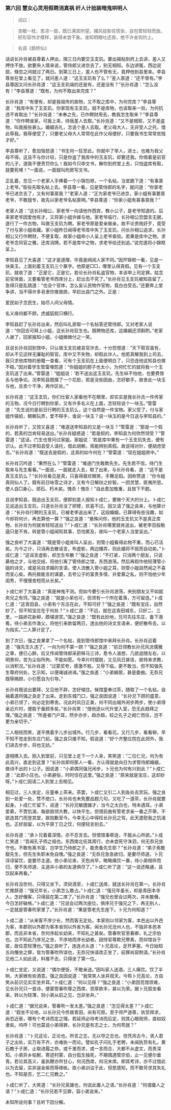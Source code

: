 <script type="text/javascript">
    var head = document.getElementsByTagName('head')[0];
    cssURL = '/public/article_1.css';
    linkTag = document.createElement('link');
    linkTag.href = cssURL;
    linkTag.setAttribute('type','text/css');
    linkTag.setAttribute('rel','stylesheet');
    head.appendChild(linkTag);
</script>
### 第六回  慧女心灵用假聘消真祸  奸人计拙装暗鬼哄明人 

> 词曰：

> 贪眠一枕，思凉一扇，既已满其所望。捕风捉影任慌张，自包管轻轻而放。好形容怜才模样，装得未尝不象。谁知明眼吐还吞，绝不许金钩钓上。

> 右调《鹊桥仙》

话说长孙肖被县尊着人押出，限三日内要交玉支玑。要出揭贴到府上去讲，差人又押住不放。欲要央人情来说，管侍郎又进京去了，别无相知。东边讲冤，西边说屈，倏忽之间就过了两日。到第三日上，差人也不管有无，竟押他到县里来。李县尊坐在堂上看见了，就问差人道：“这玉支玑有了么？”差人禀道：“还不曾有。”李县尊因又问长孙肖道：“这玉支玑端的还是有，还是没有？”长孙肖道：“怎么没有！”李县尊道：“既有，为何不取出来完库？”

长孙肖道：“有便有，却是我祖传的故物，又不取之库中，为何完库？”李县尊道：“我库中失了玉支玑，你家现有玉支玑，就不是库物，也该取来一验，为何抗违不肯取出？”长孙肖道：“未奉之先，已作聘财用去，教我怎生取来？”李县尊道：“你作聘谁家，可报上来，待我差人去取。”长孙肖道：“又不是贼赃，又不是盗物，叫我报些甚么。婚姻吉礼，怎说个差人去取。老父母大人，无非受人之托，借此辱我。我辱便受了，只要老父母大人常常在此作父母便好，只要我书生常常贫贱才好。”

李县尊听了，愈加恼怒道：“书生何一狂至此。你就中了举人，进士，也难为我父母不得。这且不与你计较，只是你盗了我库中的玉支玑，却要还我。你倚着是前官的儿子，道我不便责罚你么！我如今只申文书，解你到府堂上去，只怕盗库有赃，就要死哩！”一面说，一面就叫刑房写文书。

正乱着，忽见一个老家人手捧着一个小锦包袱，一个名帖，当堂跪下道：“有事禀上老爷。”衙役先取名帖上去。李县尊一看，见是管侍郎的名字，就问道：“你家老爷已进京去了，又有何事禀我？”老家人道：“正为家老爷已进京，家小姐有事要禀老爷，不敢擅专，故先以家老爷名帖禀明。”李县尊道：“你家小姐有甚事禀我？”

老家人道：“这长孙相公，家老爷一向请他作西宾，教小公子，是老爷知道的。后来家老爷因爱他有才，又将家小姐许嫁与他。家老爷临行，长孙相公恐盟言无据，遂行了一件古物，叫做玉支玑为聘。家老爷原是爱亲做亲，故不论贵贱好歹，竟受了付与家小姐收藏。家小姐昨日闻得老爷库中失了玉支玑，问长孙相公追求。长孙相公又行作聘财，不便复取，故家小姐命小人呈上老爷查验。若果是库中之物，求老爷念同官之雅，还库消牌。若不是库中之物，求老爷给还别追。”说完遂将小锦袱呈上。

李知县见了大喜道：“这才是道理，毕竟是阀阅人家不同。”因开锦袱一看，见是一块美玉，上面刻着玉支玑三个篆字。他原是□□，哪里认得真假。见有一个玉支玑，就收了道：“正是它，正是它。若论长孙肖私盗官物，本该申上司定罪。姑念前官体面，又要看管老爷西席分上，赶出去不究了。”长孙肖见玉支玑被知县留了，急得只是乱跳道：“也没个官体，怎么妄认民物作官物，竟白白受去。”还要奔上堂争讲，当不得许多皂隶你推我捺，早赶出县门之外。正是：

爱民如子念民生，始尽人间父母情。

名义缘何都不顾，虎威狐假只横行。

李知县赶了长孙肖出来，然后叫礼房取一个名帖答还管侍郎。又对老家人说道：“你回去可拜上小姐，这长孙肖狂生也。既聘物还库，这婚姻还须斟酌。”老家人谢了，回家报知小姐，小姐微微付之一笑。

且说长孙肖回到馆中，只认做玉支玑被县官诈去，十分怨恨道：“天下赃官虽有，却从不见这样无廉耻的赃官。库中又不失物，却假此诈人。他若真解我到上司去，我只求他库物的册籍一查看，可有个玉支玑在上面便明白了，只恐连他这知县也做不稳。”因对着学生管雷埋怨道：“你姐姐的胆子也太小，为何忙忙的就将我一个玉支玑送了出来。”管雷道：“姐姐说：‘若不送出这玉支玑，先生纵不怕他，也要费唇舌与他争论。况李知县既搽了一个花脸，若是没些因由，怎好歇手。故舍此一块玉与他，且卖个干净，再作区处。’”

长孙肖道：“这玉支玑，你们仕宦人家看他不在眼里，却实实是我长孙氏一件传家的玉物。况今日行聘到你家，又有许多名义在上面，怎轻轻说个一块玉。”管雷道：“先生说的是前日行聘的玉支玑么，这个自然是一件宝物。家父受了，付与家姐作镇纸，朝朝玩弄，爱不释手，谁说一块玉？说一块玉的是今日送与李知县的。”

长孙肖听了，又惊又喜道：“难道送李知县的又是一块玉？”管雷道：“那是一个假的，若真的岂肯轻易送出。”长孙肖疑惑道：“若是假的，李知县为何欣然领受？”管雷道：“这话，门生也曾问过家姐，家姐说：‘若是库中果有一个玉支玑失去，便有识认。此不过李知县受人请托，借此胡赖，焉能辨别真假。故说得对针，便胡虑受去。’”长孙肖道：“既送去是假的，这真的如今何在？”管雷道：“现在姐姐房中。”

长孙肖沉吟道：“果然在么？”管雷道：“难道门生敢欺先生。先生若不信，待门生取来与先生看看。”一面说，一面就走入去，取了出来，与长孙肖看，道：“这不是真玉支玑么？”长孙肖看见是真，只喜得眉欢眼笑，手舞足蹈。因称赞道：“你令姐真同仙人了。既有前日咏雪之诗才，又有今日解纷之妙智。一团灵慧，匪夷所思。使人自□身心，顽石、朽木矣。愧杀！愧杀！”自此愈加敬重，且按下不题。

且说李知县，既追出玉支玑，便即刻差人报知卜成仁，要做个天大的分上。卜成仁见说追出玉支玑，只道长孙肖没了把臂，欢喜不过。因又请了强之良来，与他算计道：“长孙肖行聘的玉支玑，已被老李追出来了，这段婚姻，已算得有些没趣，如今却将何计，再去算他一算？”强之良道：“悬殊问你，他的玉支玑又不是真正库物，长孙肖为何就肯轻轻送出？”卜成仁道：“长孙肖哪里就肯送出，被老李百般勒逼只是不肯。转是管小姐闻知其事，恐怕累及，故叫一个老家人当堂呈出。”

强之良听了大喜道：“既是管小姐肯叫人呈出，则管小姐看得此物不重，而心已活矣。为今之计，只消再去散谣言，布虚影，两边播弄，则此婚将不摇而自动矣。”卜成仁道：“这谣言虚影，却怎生布散？”强之良道：“不打紧，只消两个朋友，只说慕他之才，与他交结，将他引离了管侍郎之馆，东西游荡。然后再假作他轻薄管小姐的诗文，或是另自求婚的言语，使人流散入管小姐之耳，则管小姐自然闻之不喜而变心矣。再托极能言的谋婆，去夸公子的富贵多情，并爱慕之私，则不怕他少年闺秀，不慢慢舍短而从长矣。”

卜成仁听了大喜道：“真是神鬼不测。但如今要引长孙肖游荡，央别朋友又不如就央兄之有窍。”强之良道：“就是小弟也可，但须有一个所在着落，方可留连。”卜成仁道：“这青田县，小弟有个东庄在此，不知可好？”强之良道：“既有宝庄，自然妙了。但不知宝庄在于何处？”卜成仁道：“不远，就在这青田城东，只好二、三里，一路娇花新柳，颇堪游赏。”强之良道：“既有此妙地，兄可先往东庄，备下酒肴。待小弟去作渔父，将他引来款留两日，透出他的诗文言语来，便好散布去，以为指实。”二人算计定了。

到了次日，强之良果拿了一个名帖，竟到管侍郎馆中来拜长孙肖。长孙肖迎着道：“强先生久违了，一向为何不蒙一顾？”强之良道：“前日领教长孙兄风流儒雅之章，便已心醉。后又传闻管侍郎采葑秣马三诗，愈令人渴想，几欲追随左右，以明景仰，苦为尘俗所拘，不能如愿。今幸片时摆脱，又见风日甚佳，故特来求教，以消积况。”长孙肖道：“过蒙奖夸，感激不胜。又辱下临，更不敢当，但不知强先生尊府何处，乞示知，以便竭诚进谒。”强之良道：“小弟蜗居，甚是委曲。无忝兄既辱赐顾，小引愿自为引导。”

长孙肖既说出要拜，又见他不辞，怎好缩住。候馆童奉过茶，随取了一个名帖，自袖着遂同强之良走了出来。走到东城门口，强之良因说道：“长孙兄下顾的盛意，小弟已领了，何必定到寒舍。况此时风日正美，何不同出城外闲步两步，使小弟得亲近片时，便胜于垂顾多矣。”长孙肖笑：“借他途以代升堂入室，恐无此趋拜之理。”强之良道：“所差者门户耳，然步亦步，趋亦趋，较之孔子之阙亡而往，岂不更为亲切乎。”

二人相视而笑，遂平携着手儿步出城外。行几步，看看花。又行几步，看看柳，早不知不觉走到东庄门前。强之良只推不知，假说道：“好个齐整庄院在此郊外，我们进去步步，将也无妨。”

遂相携入去。刚入到堂前，只见堂上走下一个人来，笑笑道：“二位仁兄，何为有此高兴，直走到这里？”长孙肖即将那人一看，方认得就是向日为求管侍郎婚姻，做诗不出的卜公子。因说道：“小弟偶同强兄闲步，卜兄也为何有兴到此？”卜成仁道：“此即小庄也。小弟避俗，时时住在这里。”强之良道：“原来就是宝庄，这却妙呀。”卜成仁因请二人到堂上去相见。

相见过，三人坐定，庄童奉上茶来。茶罢，卜成仁又引二人到各处去赏玩。强之良到一处爱一处，赞不绝口，长孙肖也未免要品题几句。又吃了一道茶，长孙肖就要起身。卜成仁忙留下，说道：“长孙兄敏捷雄才，当今之太白也，特未遇耳。小弟爱慕，不啻饥渴，每欲趋领大教，以快平生。但恨前曲有管老求亲一番之芥蒂，不欲造其门而登其堂，故抱歉至今。今幸无心中得枉长孙兄之驾，此天遣慰我之饥渴也。正好屈留，以为平原丁日之饮，何便轻言别去。”

长孙肖道：“承卜兄着着深情，亦不忍言去。但恨馆事牵连，不能从心所欲。”卜成仁笑道：“吾闻孔子师之祖也。东西南北任其周行，亦未尝死守洙泗，何无忝兄坐守也。不敢有离书室，岂学生乃侍郎之子，能责备先生耶？”长孙肖道：“弟子焉敢靓先生，但先生失职未免自愧。”强之良道：“无忝兄急急欲归，是要尽师道。卜兄谆谆留饮，是要尽主道。依小弟论来，天色尚早，略略痛饮一番，待小弟相伴而归，便不失师道、主道并小弟的友道俱尽了。”卜成仁听了道：“这一说还略通，且饮起来再看。”

长孙肖没奈何，只得又坐下。须臾酒至，卜成仁送席，就送长孙肖在第一。长孙肖忙推辞道：“强兄年长，小弟怎么敢占。”卜成仁道：“强兄年虽长，却是青田本寺人，怎好僭客，只得屈在第二席了。”长孙肖道：“强兄也曾会过两次，并未敢僭，今日怎好破格。”卜成仁道：“兄说会过两次座位，俱序兄于强兄之下，再无别人，一定就是管春吹家里了。”长孙肖道：“果是管老先生座下。卜兄为何知道？”

卜成二道：“从来客不序少长，然而客无定处。本家则以邻家为客，本邑出以外邑为客，本郡则以外郡为客本省则以外省为客。闻长孙兄沧州人也，不独非本邑本郡，而且非本省，奈何序起长幼来，不知礼之甚矣。管春吹官至春卿，礼之宗伯也。岂不知此乃序兄之坐，不序地而序长幼者。因恃官尊欺兄寒素，而仰馆谷于彼，故任意轻薄也。”强之良听了，连连点头道：“卜兄高论，足开茅塞。今日始知五向僭坐之罪，皆为管春吹所误也，无忝兄快请改正坐了，前罪尚容荆请。”长孙肖见他二人如此说，料推不去，只得坐了第一位。

卜成仁坐定，又说道：“偶尔便饭，不敢亲送。”因叫家人送酒，三人痛饮。饮了半晌，大家微有些酒意。强之良因说道：“我常笑人坐井观天。今聆卜兄高论，方自笑从前识见实实坐井耳。”卜成仁道：“何以见得？”强之良道：“小弟因觅馆烦难，见长孙兄只一首诗，便蒙管春吹尊之西席，资厚款丰，甚以为荣。据卜兄叙坐看来，转以为轻薄，则小弟从前之见，岂非坐井。”

卜成仁道：“据兄说来，管春吹一发太差。”强之良道：“怎见得太差？”卜成仁道：“叙坐不论地，以长孙兄今侨居青田，尚有可原。至于师严道尊，执贽拜求，尚恐近亵，哪有个考诗而定之理。若延师必待考诗而后定，则其心眼观师，直如奴隶矣。呜呼！可也莫说小弟得罪，长孙兄是有志之士，为何苟就？”

长孙肖道：“卜兄这论，正论也。所言之志，无以夺之志也。但凭吊古今，贤人君子之出处，实万有不齐，亦难执一而论。譬如孔子问礼于老聘，未闻执贽有礼。黄石教于子房，止取进履之恭。或千里而求，或一言而合，大都不从虚文，而贵深知。小弟异乡枯鲋，寄迹村蒙，自分孤生独死，不期偶遇管宗伯，止一见便尔垂青。若论其高义，虽执鞭亦所甘心，何况西席，何况末席。即其考诗，亦不过借此以为去留，实非逞金紫而辱绛帐。故小弟训诂于此，但思感知，而不敢苛求其失礼也。不知是否，乞二仁兄教之。”

卜成仁听了，大笑道：“长孙兄英雄也，何说此庸人之语。”长孙肖道：”何谓庸人之语？“卜成仁道：“长孙兄若不见罪，容小弟说来。”

未知所说何事？且听下回分解。
